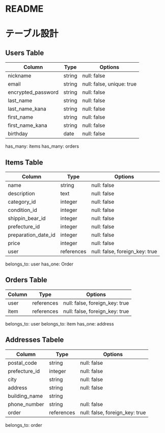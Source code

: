 # README

# テーブル設計
## Users Table
|Column             |Type   |Options                    |
|-------------------|-------|---------------------------|
|nickname           |string |null: false                |
|email              |string |null: false, unique: true  |
|encrypted_password |string |null: false                |
|last_name          |string |null: false                |
|last_name_kana     |string |null: false                |
|first_name         |string |null: false                |
|first_name_kana    |string |null: false                |
|birthday           |date   |null: false                |

has_many: items
has_many: orders

## Items Table
|Column               |Type       |Options                        |
|---------------------|-----------|-------------------------------|
|name                 |string     |null: false                    |
|description          |text       |null: false                    |
|category_id          |integer    |null: false                    |
|condition_id         |integer    |null: false                    |
|shippin_bear_id      |integer    |null: false                    |
|prefecture_id        |integer    |null: false                    |
|preparation_date_id  |integer    |null: false                    |
|price                |integer    |null: false                    |
|user                 |references |null: false, foreign_key: true |

belongs_to: user
has_one: Order

## Orders Table
|Column |Type       |Options                        |
|-------|-----------|-------------------------------|
|user   |references |null: false, foreign_key: true |
|item   |references |null: false, foreign_key: true |

belongs_to: user
belongs_to: item
has_one: address

## Addresses Tabele
|Column         |Type       |Options                        |
|---------------|-----------|-------------------------------|
|postal_code    |string     |null: false                    |
|prefecture_id  |integer    |null: false                    |
|city           |string     |null: false                    |
|address        |string     |null: false                    |
|building_name  |string     |                               |
|phone_number   |string     |null: false                    |
|order          |references |null: false, foreign_key: true |

belongs_to: order